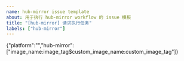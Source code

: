 ```yaml
---
name: hub-mirror issue template
about: 用于执行 hub-mirror workflow 的 issue 模板
title: "[hub-mirror] 请求执行任务"
labels: ["hub-mirror"]
---
```


{"platform":"","hub-mirror": ["image_name:image_tag$custom_image_name:custom_image_tag"]}
